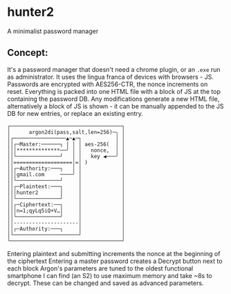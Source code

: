 # hunter2
A minimalist password manager

## Concept:

It's a password manager that doesn't need a chrome plugin, or an `.exe` run as administrator. It uses the lingua franca of devices with browsers - JS. Passwords are encrypted with AES256-CTR, the nonce increments on reset. Everything is packed into one HTML file with a block of JS at the top containing the password DB. Any modifications generate a new HTML file, alternatively a block of JS is shown - it can be manually appended to the JS DB for new entries, or replace an existing entry.

```
┌────────────────────────────────────┐
│      argon2di(pass,salt,len=256)─╮ │
│┌─────────────────▲─▲─┐           │ │
││┌─Master:──────┐ │ │ │ aes-256(  │ │
│││**************──╯ │ │   nonce,  │ │
││└──────────────┘   │ │   key ◀───╯ │
││===================│=│ )           │
││┌─Authority:───┐   │ │             │
│││gmail.com     ────╯ │             │
││└──────────────┘     │             │
││┌─Plaintext:───┐     │             │
│││hunter2       │     │             │
││└──────────────┘     │             │
││┌─Ciphertext:──┐     │             │
│││n=1;qyLq5iQ+V…│     │             │
││└──────────────┘     │             │
││---------------------│             │
││┌─Authority:───┐     │             │
│└─────────────────────┘             │
└────────────────────────────────────┘
```

Entering plaintext and submitting increments the nonce at the beginning of the ciphertext
Entering a master password creates a Decrypt button next to each block
Argon's parameters are tuned to the oldest functional smartphone I can find (an S2) to use maximum memory and take ~8s to decrypt. These can be changed and saved as advanced parameters.
